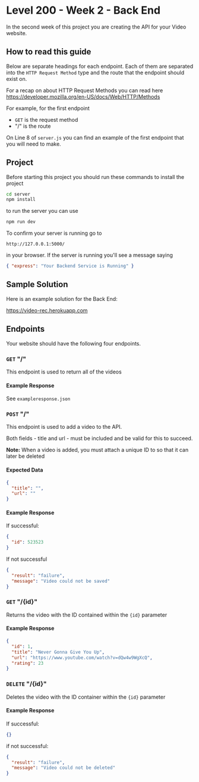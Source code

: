 # Level 200 - Week 2 - Back End

In the second week of this project you are creating the API for your Video website.

## How to read this guide


Below are separate headings for each endpoint. Each of them are separated into the `HTTP Request Method` type and the route that the endpoint should exist on.

For a recap on about HTTP Request Methods you can read here
https://developer.mozilla.org/en-US/docs/Web/HTTP/Methods

For example, for the first endpoint

- `GET` is the request method
- "/" is the route

On Line 8 of `server.js` you can find an example of the first endpoint that you will need to make.

## Project

Before starting this project you should run these commands to install the project

```sh
cd server
npm install
```

to run the server you can use

```sh
npm run dev
```

To confirm your server is running go to

```url
http://127.0.0.1:5000/
```

in your browser. If the server is running you'll see a message saying

```json
{ "express": "Your Backend Service is Running" }
```

## Sample Solution

Here is an example solution for the Back End:

https://video-rec.herokuapp.com

## Endpoints

Your website should have the following four endpoints.

### `GET` "/"

This endpoint is used to return all of the videos

#### Example Response

See `exampleresponse.json`

### `POST` "/"

This endpoint is used to add a video to the API.

Both fields - title and url - must be included and be valid for this to succeed.

**Note:** When a video is added, you must attach a unique ID to so that it can later be deleted

#### Expected Data

```json
{
  "title": "",
  "url": ""
}
```

#### Example Response

If successful:

```json
{
  "id": 523523
}
```

If not successful

```json
{
  "result": "failure",
  "message": "Video could not be saved"
}
```

### `GET` "/{id}"

Returns the video with the ID contained within the `{id}` parameter

#### Example Response

```json
{
  "id": 1,
  "title": "Never Gonna Give You Up",
  "url": "https://www.youtube.com/watch?v=dQw4w9WgXcQ",
  "rating": 23
}
```

### `DELETE` "/{id}"

Deletes the video with the ID container within the `{id}` parameter

#### Example Response

If successful:

```json
{}
```

if not successful:

```json
{
  "result": "failure",
  "message": "Video could not be deleted"
}
```
